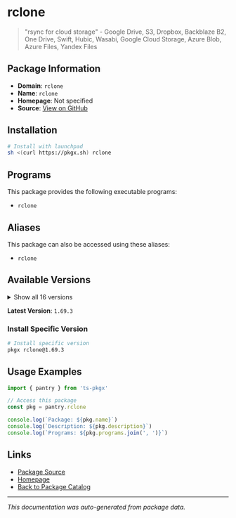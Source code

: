 # rclone

> "rsync for cloud storage" - Google Drive, S3, Dropbox, Backblaze B2, One Drive, Swift, Hubic, Wasabi, Google Cloud Storage, Azure Blob, Azure Files, Yandex Files

## Package Information

- **Domain**: `rclone`
- **Name**: `rclone`
- **Homepage**: Not specified
- **Source**: [View on GitHub](https://github.com/pkgxdev/pantry/tree/main/projects/rclone.org/package.yml)

## Installation

```bash
# Install with launchpad
sh <(curl https://pkgx.sh) rclone
```

## Programs

This package provides the following executable programs:

- `rclone`

## Aliases

This package can also be accessed using these aliases:

- `rclone`

## Available Versions

<details>
<summary>Show all 16 versions</summary>

- `1.69.3`, `1.69.2`, `1.69.1`, `1.69.0`, `1.68.2`
- `1.68.1`, `1.68.0`, `1.67.0`, `1.66.0`, `1.65.2`
- `1.65.1`, `1.65.0`, `1.64.2`, `1.64.1`, `1.64.0`
- `1.63.1`

</details>

**Latest Version**: `1.69.3`

### Install Specific Version

```bash
# Install specific version
pkgx rclone@1.69.3
```

## Usage Examples

```typescript
import { pantry } from 'ts-pkgx'

// Access this package
const pkg = pantry.rclone

console.log(`Package: ${pkg.name}`)
console.log(`Description: ${pkg.description}`)
console.log(`Programs: ${pkg.programs.join(', ')}`)
```

## Links

- [Package Source](https://github.com/pkgxdev/pantry/tree/main/projects/rclone.org/package.yml)
- [Homepage](#)
- [Back to Package Catalog](../package-catalog.md)

---

*This documentation was auto-generated from package data.*
